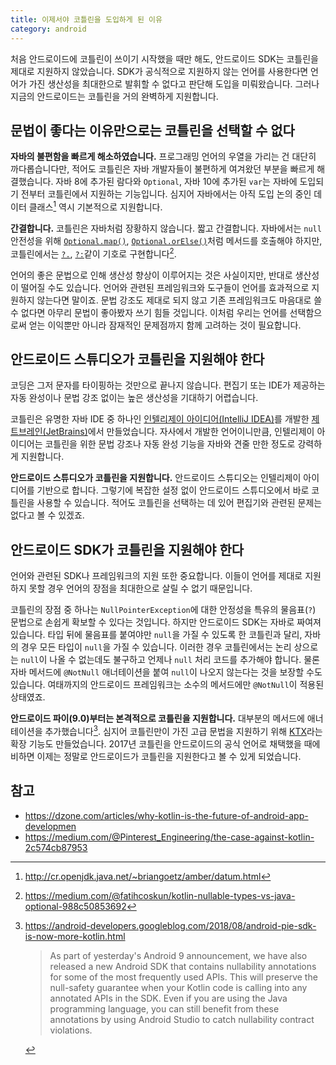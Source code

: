 ```yaml
---
title: 이제서야 코틀린을 도입하게 된 이유
category: android
---
```


처음 안드로이드에 코틀린이 쓰이기 시작했을 때만 해도, 안드로이드 SDK는 코틀린을 제대로 지원하지 않았습니다. SDK가 공식적으로 지원하지 않는 언어를 사용한다면 언어가 가진 생산성을 최대한으로 발휘할 수 없다고 판단해 도입을 미뤄왔습니다. 그러나 지금의 안드로이드는 코틀린을 거의 완벽하게 지원합니다.

## 문법이 좋다는 이유만으로는 코틀린을 선택할 수 없다

**자바의 불편함을 빠르게 해소하였습니다.** 프로그래밍 언어의 우열을 가리는 건 대단히 까다롭습니다만, 적어도 코틀린은 자바 개발자들이 불편하게 여겨왔던 부분을 빠르게 해결했습니다. 자바 8에 추가된 람다와 `Optional`, 자바 10에 추가된 `var`는 자바에 도입되기 전부터 코틀린에서 지원하는 기능입니다. 심지어 자바에서는 아직 도입 논의 중인 데이터 클래스[^data-class] 역시 기본적으로 지원합니다.

**간결합니다.** 코틀린은 자바처럼 장황하지 않습니다. 짧고 간결합니다. 자바에서는 `null` 안전성을 위해 [`Optional.map()`][optional-map], [`Optional.orElse()`][optional-orelse]처럼 메서드를 호출해야 하지만, 코틀린에서는 [`?.`][safe-call], [`?:`][elvis]같이 기호로 구현합니다[^nullable-vs-optional].

언어의 좋은 문법으로 인해 생산성 향상이 이루어지는 것은 사실이지만, 반대로 생산성이 떨어질 수도 있습니다. 언어와 관련된 프레임워크와 도구들이 언어를 효과적으로 지원하지 않는다면 말이죠. 문법 강조도 제대로 되지 않고 기존 프레임워크도 마음대로 쓸 수 없다면 아무리 문법이 좋아봤자 쓰기 힘들 것입니다. 이처럼 우리는 언어를 선택함으로써 얻는 이익뿐만 아니라 잠재적인 문제점까지 함께 고려하는 것이 필요합니다.

[^data-class]:
    <http://cr.openjdk.java.net/~briangoetz/amber/datum.html>

[optional-map]: https://download.java.net/java/early_access/jdk11/docs/api/java.base/java/util/Optional.html#map(java.util.function.Function)

[optional-orelse]: https://download.java.net/java/early_access/jdk11/docs/api/java.base/java/util/Optional.html#orElse(T)

[safe-call]: https://kotlinlang.org/docs/reference/null-safety.html#safe-calls

[elvis]: https://kotlinlang.org/docs/reference/null-safety.html#elvis-operator

[^nullable-vs-optional]:
    <https://medium.com/@fatihcoskun/kotlin-nullable-types-vs-java-optional-988c50853692>

## 안드로이드 스튜디오가 코틀린을 지원해야 한다

코딩은 그저 문자를 타이핑하는 것만으로 끝나지 않습니다. 편집기 또는 IDE가 제공하는 자동 완성이나 문법 강조 없이는 높은 생산성을 기대하기 어렵습니다.

코틀린은 유명한 자바 IDE 중 하나인 [인텔리제이 아이디어(IntelliJ IDEA)][intellij-idea]를 개발한 [제트브레인(JetBrains)][jetbrains]에서 만들었습니다. 자사에서 개발한 언어이니만큼, 인텔리제이 아이디어는 코틀린을 위한 문법 강조나 자동 완성 기능을 자바와 견줄 만한 정도로 강력하게 지원합니다.

**안드로이드 스튜디오가 코틀린을 지원합니다.** 안드로이드 스튜디오는 인텔리제이 아이디어를 기반으로 합니다. 그렇기에 복잡한 설정 없이 안드로이드 스튜디오에서 바로 코틀린을 사용할 수 있습니다. 적어도 코틀린을 선택하는 데 있어 편집기와 관련된 문제는 없다고 볼 수 있겠죠.

[intellij-idea]: https://www.jetbrains.com/idea/

[jetbrains]: https://www.jetbrains.com/

## 안드로이드 SDK가 코틀린을 지원해야 한다

언어와 관련된 SDK나 프레임워크의 지원 또한 중요합니다. 이들이 언어를 제대로 지원하지 못할 경우 언어의 장점을 최대한으로 살릴 수 없기 때문입니다.

코틀린의 장점 중 하나는 `NullPointerException`에 대한 안정성을 특유의 물음표(`?`) 문법으로 손쉽게 확보할 수 있다는 것입니다. 하지만 안드로이드 SDK는 자바로 짜여져 있습니다. 타입 뒤에 물음표를 붙여야만 `null`을 가질 수 있도록 한 코틀린과 달리, 자바의 경우 모든 타입이 `null`을 가질 수 있습니다. 이러한 경우 코틀린에서는 논리 상으로는 `null`이 나올 수 없는데도 불구하고 언제나 `null` 처리 코드를 추가해야 합니다. 물론 자바 메서드에 `@NotNull` 애너테이션을 붙여 `null`이 나오지 않는다는 것을 보장할 수도 있습니다. 여태까지의 안드로이드 프레임워크는 소수의 메서드에만 `@NotNull`이 적용된 상태였죠.

**안드로이드 파이(9.0)부터는 본격적으로 코틀린을 지원합니다.** 대부분의 메서드에 애너테이션을 추가했습니다[^android-pie-sdk-is-now-more-kotlin]. 심지어 코틀린만이 가진 고급 문법을 지원하기 위해 [KTX][ktx]라는 확장 기능도 만들었습니다. 2017년 코틀린을 안드로이드의 공식 언어로 채택했을 때에 비하면 이제는 정말로 안드로이드가 코틀린을 지원한다고 볼 수 있게 되었습니다.

[^android-pie-sdk-is-now-more-kotlin]:
    <https://android-developers.googleblog.com/2018/08/android-pie-sdk-is-now-more-kotlin.html>

    > As part of yesterday's Android 9 announcement, we have also released a new Android SDK that contains nullability annotations for some of the most frequently used APIs. This will preserve the null-safety guarantee when your Kotlin code is calling into any annotated APIs in the SDK. Even if you are using the Java programming language, you can still benefit from these annotations by using Android Studio to catch nullability contract violations.

[ktx]: https://developer.android.com/kotlin/ktx

## 참고

- <https://dzone.com/articles/why-kotlin-is-the-future-of-android-app-developmen>
- <https://medium.com/@Pinterest_Engineering/the-case-against-kotlin-2c574cb87953>
